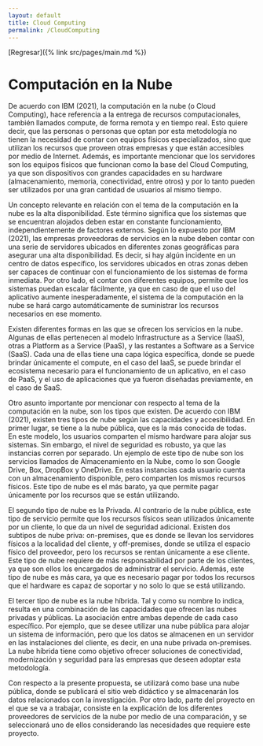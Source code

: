 ```yaml
---
layout: default
title: Cloud Computing
permalink: /CloudComputing
---
```


[Regresar]({% link src/pages/main.md %})

# Computación en la Nube

De acuerdo con IBM (2021), la computación en la nube (o Cloud Computing), hace referencia a la entrega de recursos computacionales, también llamados compute, de forma remota y en tiempo real. Esto quiere decir, que las personas o personas que optan por esta metodología no tienen la necesidad de contar con equipos físicos especializados, sino que utilizan los recursos que proveen otras empresas y que están accesibles por medio de Internet. Además, es importante mencionar que los servidores son los equipos físicos que funcionan como la base del Cloud Computing, ya que son dispositivos con grandes capacidades en su hardware (almacenamiento, memoria, conectividad, entre otros) y por lo tanto pueden ser utilizados por una gran cantidad de usuarios al mismo tiempo.

Un concepto relevante en relación con el tema de la computación en la nube es la alta disponibilidad. Este término significa que los sistemas que se encuentran alojados deben estar en constante funcionamiento, independientemente de factores externos. Según lo expuesto por IBM (2021), las empresas proveedoras de servicios en la nube deben contar con una serie de servidores ubicados en diferentes zonas geográficas para asegurar una alta disponibilidad. Es decir, si hay algún incidente en un centro de datos específico, los servidores ubicados en otras zonas deben ser capaces de continuar con el funcionamiento de los sistemas de forma inmediata. Por otro lado, el contar con diferentes equipos, permite que los sistemas puedan escalar fácilmente, ya que en caso de que el uso del aplicativo aumente inesperadamente, el sistema de la computación en la nube se hará cargo automáticamente de suministrar los recursos necesarios en ese momento.

Existen diferentes formas en las que se ofrecen los servicios en la nube. Algunas de ellas pertenecen al modelo Infrastructure as a Service (IaaS), otras a Platform as a Service (PaaS), y las restantes a Software as a Service (SaaS). Cada una de ellas tiene una capa lógica específica, donde se puede brindar únicamente el compute, en el caso del IaaS, se puede brindar el ecosistema necesario para el funcionamiento de un aplicativo, en el caso de PaaS, y el uso de aplicaciones que ya fueron diseñadas previamente, en el caso de SaaS.

Otro asunto importante por mencionar con respecto al tema de la computación en la nube, son los tipos que existen. De acuerdo con IBM (2021), existen tres tipos de nube según las capacidades y accesibilidad. En primer lugar, se tiene a la nube pública, que es la más conocida de todas. En este modelo, los usuarios comparten el mismo hardware para alojar sus sistemas. Sin embargo, el nivel de seguridad es robusto, ya que las instancias corren por separado. Un ejemplo de este tipo de nube son los servicios llamados de Almacenamiento en la Nube, como lo son Google Drive, Box, DropBox y OneDrive. En estas instancias cada usuario cuenta con un almacenamiento disponible, pero comparten los mismos recursos físicos. Este tipo de nube es el más barato, ya que permite pagar únicamente por los recursos que se están utilizando.

El segundo tipo de nube es la Privada. Al contrario de la nube pública, este tipo de servicio permite que los recursos físicos sean utilizados únicamente por un cliente, lo que da un nivel de seguridad adicional. Existen dos subtipos de nube priva: on-premises, que es donde se llevan los servidores físicos a la localidad del cliente, y off-premises, donde se utiliza el espacio físico del proveedor, pero los recursos se rentan únicamente a ese cliente. Este tipo de nube requiere de más responsabilidad por parte de los clientes, ya que son ellos los encargados de administrar el servicio. Además, este tipo de nube es más cara, ya que es necesario pagar por todos los recursos que el hardware es capaz de soportar y no solo lo que se está utilizando.

El tercer tipo de nube es la nube híbrida. Tal y como su nombre lo indica, resulta en una combinación de las capacidades que ofrecen las nubes privadas y públicas. La asociación entre ambas depende de cada caso específico. Por ejemplo, que se desee utilizar una nube pública para alojar un sistema de información, pero que los datos se almacenen en un servidor en las instalaciones del cliente, es decir, en una nube privada on-premises. La nube híbrida tiene como objetivo ofrecer soluciones de conectividad, modernización y seguridad para las empresas que deseen adoptar esta metodología.

Con respecto a la presente propuesta, se utilizará como base una nube pública, donde se publicará el sitio web didáctico y se almacenarán los datos relacionados con la investigación. Por otro lado, parte del proyecto en el que se va a trabajar, consiste en la explicación de los diferentes proveedores de servicios de la nube por medio de una comparación, y se seleccionará uno de ellos considerando las necesidades que requiere este proyecto.
